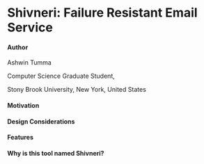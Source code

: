 # Shivneri: Failure Resistant Email Service

#### Author
Ashwin Tumma

Computer Science Graduate Student,

Stony Brook University, New York, United States


#### Motivation 
#### Design Considerations 
#### Features 

#### Why is this tool named Shivneri?

